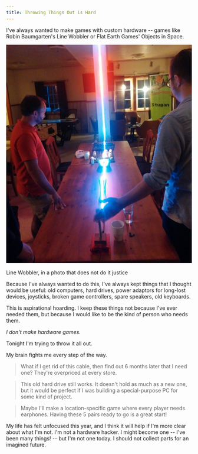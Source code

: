 ```yaml
---
title: Throwing Things Out is Hard
---
```


I've always wanted to make games with custom hardware -- games like Robin Baumgarten's Line Wobbler or Flat Earth Games' Objects in Space.

![Line Wobbler](/journal/images/2017-04-25-line-wobbler.jpg)
<div class="caption">Line Wobbler, in a photo that does not do it justice</div>

Because I've always wanted to do this, I've always kept things that I thought would be useful: old computers, hard drives, power adaptors for long-lost devices, joysticks, broken game controllers, spare speakers, old keyboards.

This is aspirational hoarding. I keep these things not because I've ever needed them, but because I would like to be the kind of person who needs them.

_I don't make hardware games._

Tonight I'm trying to throw it all out.

My brain fights me every step of the way.

> What if I get rid of this cable, then find out 6 months later that I need one? They're overpriced at every store.

> This old hard drive still works. It doesn't hold as much as a new one, but it would be perfect if I was building a special-purpose PC for some kind of project.

> Maybe I'll make a location-specific game where every player needs earphones. Having these 5 pairs ready to go is a great start!

My life has felt unfocused this year, and I think it will help if I'm more clear about what I'm not. I'm not a hardware hacker. I might become one -- I've been many things! -- but I'm not one today. I should not collect parts for an imagined future.
